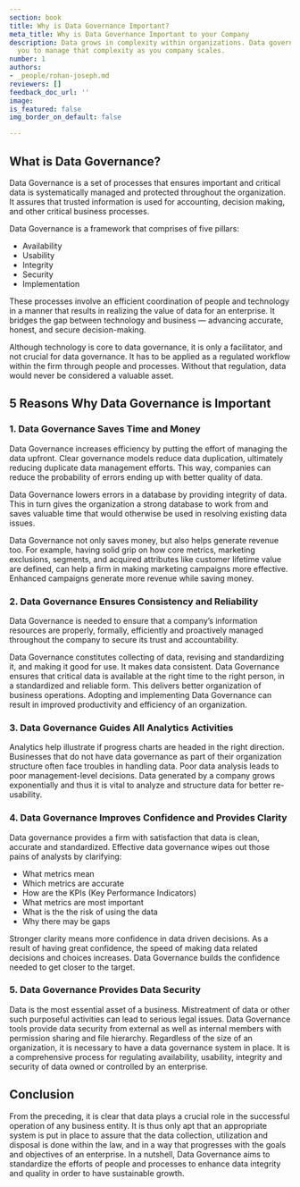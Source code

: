 ```yaml
---
section: book
title: Why is Data Governance Important?
meta_title: Why is Data Governance Important to your Company
description: Data grows in complexity within organizations. Data governance allows
  you to manage that complexity as you company scales.
number: 1
authors:
- _people/rohan-joseph.md
reviewers: []
feedback_doc_url: ''
image: 
is_featured: false
img_border_on_default: false

---
```

## What is Data Governance?

Data Governance is a set of processes that ensures important and critical data is systematically managed and protected throughout the organization. It assures that trusted information is used for accounting, decision making, and other critical business processes.

Data Governance is a framework that comprises of five pillars:

* Availability
* Usability
* Integrity
* Security
* Implementation

These processes involve an efficient coordination of people and technology in a manner that results in realizing the value of data for an enterprise. It bridges the gap between technology and business — advancing accurate, honest, and secure decision-making.

Although technology is core to data governance, it is only a facilitator, and not crucial for data governance. It has to be applied as a regulated workflow within the firm through people and processes. Without that regulation, data would never be considered a valuable asset.

## 5 Reasons Why Data Governance is Important

### 1. Data Governance Saves Time and Money

Data Governance increases efficiency by putting the effort of managing the data upfront. Clear governance models reduce data duplication, ultimately reducing duplicate data management efforts. This way, companies can reduce the probability of errors ending up with better quality of data.

Data Governance lowers errors in a database by providing integrity of data. This in turn gives the organization a strong database to work from and saves valuable time that would otherwise be used in resolving existing data issues.

Data Governance not only saves money, but also helps generate revenue too. For example, having solid grip on how core metrics, marketing exclusions, segments, and acquired attributes like customer lifetime value are defined, can help a firm in making marketing campaigns more effective. Enhanced campaigns generate more revenue while saving money.

### 2. Data Governance Ensures Consistency and Reliability

Data Governance is needed to ensure that a company’s information resources are properly, formally, efficiently and proactively managed throughout the company to secure its trust and accountability.  

Data Governance constitutes collecting of data, revising and standardizing it, and making it good for use. It makes data consistent. Data Governance ensures that critical data is available at the right time to the right person, in a standardized and reliable form. This delivers better organization of business operations. Adopting and implementing Data Governance can result in improved productivity and efficiency of an organization.

### 3. Data Governance Guides All Analytics Activities

Analytics help illustrate if progress charts are headed in the right direction. Businesses that do not have data governance as part of their organization structure often face troubles in handling data. Poor data analysis leads to poor management-level decisions. Data generated by a company grows exponentially and thus it is vital to analyze and structure data for better re-usability.

### 4. Data Governance Improves Confidence and Provides Clarity

Data governance provides a firm with satisfaction that data is clean, accurate and standardized. Effective data governance wipes out those pains of analysts by clarifying:

* What metrics mean
* Which metrics are accurate
* How are the KPIs (Key Performance Indicators)
* What metrics are most important
* What is the the risk of using the data
* Why there may be gaps

Stronger clarity means more confidence in data driven decisions. As a result of having great confidence, the speed of making data related decisions and choices increases. Data Governance builds the confidence needed to get closer to the target.

### 5. Data Governance Provides Data Security

Data is the most essential asset of a business. Mistreatment of data or other such purposeful activities can lead to serious legal issues. Data Governance tools provide data security from external as well as internal members with permission sharing and file hierarchy. Regardless of the size of an organization, it is necessary to have a data governance system in place. It is a comprehensive process for regulating availability, usability, integrity and security of data owned or controlled by an enterprise.

## Conclusion

From the preceding, it is clear that data plays a crucial role in the successful operation of any business entity. It is thus only apt that an appropriate system is put in place to assure that the data collection, utilization and disposal is done within the law, and in a way that progresses with the goals and objectives of an enterprise. In a nutshell, Data Governance aims to standardize the efforts of people and processes to enhance data integrity and quality in order to have sustainable growth.